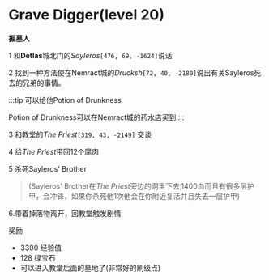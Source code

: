 # Grave Digger(level 20)
**掘墓人**

1 和**Detlas**城北门的*Sayleros*`[476, 69, -1624]`说话

2 找到一种方法使在Nemract城的*Drucksh*`[72, 40, -2180]`说出有关Sayleros死去的兄弟的事情。

:::tip
可以给他Potion of Drunkness

Potion of Drunkness可以在Nemract城的药水店买到
:::

3 和教堂的*The Priest*`[319, 43, -2149]` 交谈

4 给*The Priest*带回12个腐肉

5 杀死Sayleros' Brother

>(Sayleros' Brother在*The Priest*旁边的洞里下去,1400血而且有很多层护甲，会冲锋，如果你杀死他1次他会在你附近复活并且失去一层护甲)

6.带着掉落物离开，回教堂触发剧情

奖励

+ 3300 经验值 
+ 128 绿宝石
+ 可以进入教堂后面的墓地了(非常好的刷级点)